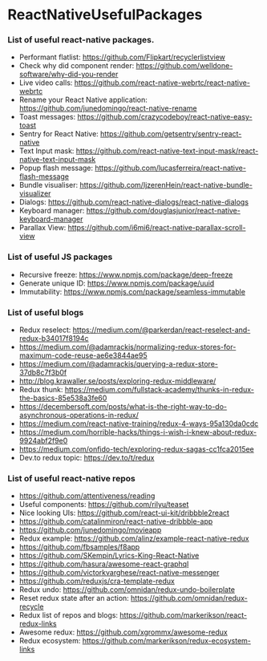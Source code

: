# ReactNativeUsefulPackages
### List of useful react-native packages.

- Performant flatlist:
https://github.com/Flipkart/recyclerlistview
- Check why did component render: https://github.com/welldone-software/why-did-you-render
- Live video calls: https://github.com/react-native-webrtc/react-native-webrtc
- Rename your React Native application: https://github.com/junedomingo/react-native-rename
- Toast messages: https://github.com/crazycodeboy/react-native-easy-toast
- Sentry for React Native: https://github.com/getsentry/sentry-react-native
- Text Input mask: https://github.com/react-native-text-input-mask/react-native-text-input-mask
- Popup flash message: https://github.com/lucasferreira/react-native-flash-message
- Bundle visualiser: https://github.com/IjzerenHein/react-native-bundle-visualizer
- Dialogs: https://github.com/react-native-dialogs/react-native-dialogs
- Keyboard manager: https://github.com/douglasjunior/react-native-keyboard-manager
- Parallax View: https://github.com/i6mi6/react-native-parallax-scroll-view

### List of useful JS packages
- Recursive freeze: https://www.npmjs.com/package/deep-freeze
- Generate unique ID: https://www.npmjs.com/package/uuid
- Immutability: https://www.npmjs.com/package/seamless-immutable

### List of useful blogs
- Redux reselect: https://medium.com/@parkerdan/react-reselect-and-redux-b34017f8194c
- https://medium.com/@adamrackis/normalizing-redux-stores-for-maximum-code-reuse-ae6e3844ae95
- https://medium.com/@adamrackis/querying-a-redux-store-37db8c7f3b0f
- http://blog.krawaller.se/posts/exploring-redux-middleware/
- Redux thunk: https://medium.com/fullstack-academy/thunks-in-redux-the-basics-85e538a3fe60
- https://decembersoft.com/posts/what-is-the-right-way-to-do-asynchronous-operations-in-redux/
- https://medium.com/react-native-training/redux-4-ways-95a130da0cdc
- https://medium.com/horrible-hacks/things-i-wish-i-knew-about-redux-9924abf2f9e0
- https://medium.com/onfido-tech/exploring-redux-sagas-cc1fca2015ee
- Dev.to redux topic: https://dev.to/t/redux


### List of useful react-native repos
- https://github.com/attentiveness/reading
- Useful components: https://github.com/rilyu/teaset
- Nice looking UIs: https://github.com/react-ui-kit/dribbble2react
- https://github.com/catalinmiron/react-native-dribbble-app
- https://github.com/junedomingo/movieapp
- Redux example: https://github.com/alinz/example-react-native-redux
- https://github.com/fbsamples/f8app
- https://github.com/SKempin/Lyrics-King-React-Native
- https://github.com/hasura/awesome-react-graphql
- https://github.com/victorkvarghese/react-native-messenger
- https://github.com/reduxjs/cra-template-redux
- Redux undo: https://github.com/omnidan/redux-undo-boilerplate
- Reset redux state after an action: https://github.com/omnidan/redux-recycle
- Redux list of repos and blogs: https://github.com/markerikson/react-redux-links
- Awesome redux: https://github.com/xgrommx/awesome-redux
- Redux ecosystem: https://github.com/markerikson/redux-ecosystem-links
